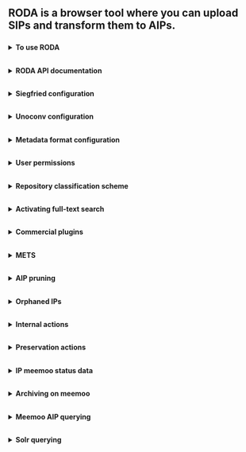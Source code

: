 ## RODA is a browser tool where you can upload SIPs and transform them to AIPs.

###
<details><summary><b>To use RODA</b></summary>
  
1. Go to https://roda-community.org/#welcome.
  
</details>

##
<details><summary><b>RODA API documentation</b></summary>
  
[API documentation](https://demo.roda-community.org/api-docs/).
  
</details>

##
<details><summary><b>Siegfried configuration</b></summary>

We normally use the Siegfried REST API, as the command bootstrap time per file is huge. We do an /identify/%s?base64=true&format=json and will keep the original Siegfried information under the representation other metadata. From it, we take the mime type, pronom, and format name and version if of the most prominent match. We currently don't use the basis, warning or other matches to record them in PREMIS.

Example:
```
{
  "filename": "/roda/data/storage/aip/3b6aeb0d-4c01-4c9b-a4fe-7541660dc8d5/representations/5c75eb81-84e4-498a-93a2-4551c25f6a3b/data/DILCISBOARD_E-ARK_AIP_1_0.pdf",
  "filesize": 2547324,
  "modified": "2021-09-14T03:20:22Z",
  "errors": "",
  "matches": [
    {
      "ns": "pronom",
      "id": "fmt/95",
      "format": "Acrobat PDF/A - Portable Document Format",
      "version": "1a",
      "mime": "application/pdf",
      "basis": "extension match pdf; byte match at [[0 8] [2461063 44] [2461112 69]]",
      "warning": ""
    }
  ]
}
```

</details>

##
<details><summary><b>Unoconv configuration</b></summary>
  
By default, unoconv will pick files with the selected file name extension OR MIME types OR PRONOM IDs.
  
For additional formats (not in default configuration), you can add them via extension and it will still select the file even if the file does not have that extension if there is a mapping between the extension and the pronom identifier and the file without extension is identified with that pronom identifier.
  
The starting configuration for the unoconv plugin is:
  
```properties
##########################################################################
# Conversion plugins' supported INPUT formats (whitelist)
#
# If a conversion plugin does not specify its supported input formats
# it will accept all the formats provided via the UI
##########################################################################
core.tools.unoconvconvert.inputFormatExtensions = txt doc xls ppt html odt ods odp odg docx xlsx pptx csv xml png jpg jpeg wpd
core.tools.unoconvconvert.inputFormatMimetypes = image/gif image/tiff image/png image/jpeg text/plain text/csv text/html application/xml text/xml application/msword application/vnd.ms-excel   application/vnd.openxmlformats-officedocument.spreadsheetml.sheet application/vnd.ms-powerpoint application/vnd.openxmlformats-officedocument.presentationml.presentation application/vnd.oasis.opendocument.text application/vnd.oasis.opendocument.spreadsheet application/vnd.oasis.opendocument.presentation application/vnd.oasis.opendocument.graphics application/vnd.openxmlformats-officedocument.wordprocessingml.document application/vnd.openxmlformats-officedocument.spreadsheetml.sheet application/vnd.openxmlformats-officedocument.presentationml.presentation application/vnd.wordperfect
core.tools.unoconvconvert.inputFormatPronoms = x-fmt/111 fmt/101 x-fmt/394  
```
  
You can use the mapped values to specify which filetype you want to convert to which filetype. Current mappings between MIME types and extension and PRONOM identifiers and extensions for unoconv are:
  
```properties
##########################################################################
# Mappings between PRONOM Ids and file format extensions
#
# For each Pronom ID used in this file, a mapping line should be provided.
# This helps the conversion applications to better specify its input and
# output formats
##########################################################################
core.tools.pronom.fmt/14 = pdf
core.tools.pronom.fmt/15 = pdf
core.tools.pronom.fmt/16 = pdf
core.tools.pronom.fmt/17 = pdf
core.tools.pronom.fmt/18 = pdf
core.tools.pronom.fmt/19 = pdf
core.tools.pronom.fmt/20 = pdf
core.tools.pronom.fmt/558 = pdf
core.tools.pronom.fmt/559 = pdf
core.tools.pronom.fmt/560 = pdf
core.tools.pronom.fmt/561 = pdf
core.tools.pronom.fmt/562 = pdf
core.tools.pronom.fmt/563 = pdf
core.tools.pronom.fmt/564 = pdf
core.tools.pronom.fmt/565 = pdf
core.tools.pronom.fmt/276 = pdf
core.tools.pronom.fmt/95 = pdf
core.tools.pronom.fmt/354 = pdf
core.tools.pronom.fmt/476 = pdf
core.tools.pronom.fmt/477 = pdf
core.tools.pronom.fmt/478 = pdf
core.tools.pronom.fmt/479 = pdf
core.tools.pronom.fmt/480 = pdf
core.tools.pronom.fmt/481 = pdf
core.tools.pronom.fmt/493 = pdf
core.tools.pronom.fmt/144 = pdf
core.tools.pronom.fmt/145 = pdf
core.tools.pronom.fmt/146 = pdf
core.tools.pronom.fmt/147 = pdf
core.tools.pronom.fmt/148 = pdf
core.tools.pronom.fmt/157 = pdf
core.tools.pronom.fmt/158 = pdf
core.tools.pronom.fmt/488 = pdf
core.tools.pronom.fmt/489 = pdf
core.tools.pronom.fmt/490 = pdf
core.tools.pronom.fmt/491 = pdf
core.tools.pronom.fmt/492 = pdf

core.tools.pronom.fmt/101 = xml
core.tools.pronom.x-fmt/111 = txt
core.tools.pronom.x-fmt/394 = wpd


##########################################################################
# Mappings between Mimetypes and file format extensions
#
# For each mimetype used in this file, a mapping line should be provided.
# This helps the conversion applications to better specify its input and
# output formats
##########################################################################
core.tools.mimetype.application/pdf = pdf
core.tools.mimetype.text/plain = txt
core.tools.mimetype.application/msword = doc
core.tools.mimetype.application/vnd.ms-excel = xls
core.tools.mimetype.application/vnd.ms-powerpoint = ppt
core.tools.mimetype.text/html = html
core.tools.mimetype.application/vnd.oasis.opendocument.text = odt
core.tools.mimetype.application/vnd.oasis.opendocument.spreadsheet = ods
core.tools.mimetype.application/vnd.oasis.opendocument.presentation = odp
core.tools.mimetype.application/vnd.oasis.opendocument.graphics = odg
core.tools.mimetype.application/vnd.openxmlformats-officedocument.wordprocessingml.document = docx
core.tools.mimetype.application/vnd.openxmlformats-officedocument.spreadsheetml.sheet = xlsx
core.tools.mimetype.application/vnd.openxmlformats-officedocument.presentationml.presentation = pptx
core.tools.mimetype.application/rtf = rtf
core.tools.mimetype.application/vnd.wordperfect = wpd
core.tools.mimetype.image/gif = gif
core.tools.mimetype.image/png = png
core.tools.mimetype.image/tiff = tiff
core.tools.mimetype.image/jpeg = jpeg
```
  
If there are mappings missing between certain extension(s) and PRONOM identifiers and MIME type identifiers, you can choose to add them as a parameter.
  
</details>

##
<details><summary><b>Metadata format configuration</b></summary>

RODA supports any descriptive metadata format (i.e. Descriptive Information as stated in the OAIS) as long as it represented by an XML file. If you have a descriptive metadata format that is not based on XML (e.g. CSV, JSON, MARC21, etc.), you will have to convert it to XML before you can use in RODA. Several tools exist on the Web that allow you to convert most data formats into XML.

Once you have your metadata in XML you are ready to package it into a Submission Information Package (SIP) and ingest it on the repository. Alternatively, you may want to create a metadata file directly on the repository by using the functionality provided by the Catalogue. When the metadata format is new to RODA, the repository will do its best to support without the need to do any reconfiguration of system.
  
[Main documentation](https://scala.meemoo.be/#theme/Metadata_Formats.md).
  
The off-the-shelf configurations for EAD 2002 are:
  
* Validation schema: https://github.com/keeps/roda/blob/master/roda-core/roda-core/src/main/resources/config/schemas/ead_2002.xsd
* Visualization stylesheet: https://github.com/keeps/roda/blob/master/roda-ui/roda-wui/src/main/resources/config/crosswalks/dissemination/html/ead_2002.xslt
* Indexing stylesheet: https://github.com/keeps/roda/blob/master/roda-core/roda-core/src/main/resources/config/crosswalks/ingest/ead_2002.xslt
* Editing template: https://github.com/keeps/roda/blob/master/roda-ui/roda-wui/src/main/resources/config/templates/ead_2002.xml.hbs
* Destruction metadata pruning rules: https://github.com/keeps/roda/blob/master/roda-core/roda-core/src/main/resources/config/disposal/destruction/ead_2002.xslt
* Translations (English, other files for other languages) - Title: https://github.com/keeps/roda/blob/98edeaa80218fc7fd7bdeda7c6d90ed2365c78bb/roda-ui/roda-wui/src/main/resources/config/i18n/ServerMessages.properties#L292
* Translations (English, other files for other languages) - Fields: https://github.com/keeps/roda/blob/98edeaa80218fc7fd7bdeda7c6d90ed2365c78bb/roda-ui/roda-wui/src/main/resources/config/i18n/ServerMessages.properties#L303-L418
* Settings - adding metadata schema: https://github.com/keeps/roda/blob/b302d503400decce9fc6c632e3b03b2b135f2949/roda-ui/roda-wui/src/main/resources/config/roda-wui.properties#L242
 
The specific setting of level and title in the search results, pertains to the "level" and "title" indexed fields, defined at:
  
* Level: https://github.com/keeps/roda/blob/master/roda-core/roda-core/src/main/resources/config/crosswalks/ingest/ead_2002.xslt#L343-L356
* Title: https://github.com/keeps/roda/blob/master/roda-core/roda-core/src/main/resources/config/crosswalks/ingest/ead_2002.xslt#L15-L19

To define advanced search fields and fields of the search results:

* Advanced search fields: https://github.com/keeps/roda/blob/master/roda-ui/roda-wui/src/main/resources/config/roda-wui.properties#L261-L354
* Search and catalogue searching results configuration: https://github.com/keeps/roda/blob/master/roda-ui/roda-wui/src/main/resources/config/roda-wui.properties#L910-L1048
* Facets: https://github.com/keeps/roda/blob/master/roda-ui/roda-wui/src/main/resources/config/roda-wui.properties#L1585-L1650

Other configurations available for other lists that present AIPs either than the Search and Catalogue pages.
  
</details>

##
<details><summary><b>User permissions</b></summary>

#### Top level repository permissions

| Permission | Detail |
|------------|--------|
| Create | Permission to submit or create a new archival package under this one. |
| Read | Permission to search or access this archival package. |
| Update | Permission to change this archival package or any of its sub-components. |
| Delete | Permission to delete this archival package or any of its sub-components. |
| Grant | Permission to change the permissions of this archival package. |
  
#### Lower level IP permissions

| Permission |
|------------|
| Retrieve intellectual entities (AIPs) |
| List and search intellectual entities (AIPs) |
| Accept or reject intellectual entities in assessment |
| Create top intellectual entities |
| Create intellectual entities |
| Update intellectual entities |
| Delete intellectual entities |
| List and search representations and computer files |
| Retrieve representations and computer files |
| Create representations and computer files |
| Update representations and computer files |
| Delete representations and computer files |
| List and retrieve descriptive metadata |
| Create descriptive metadata |
| Update descriptive metadata |
| Delete descriptive metadata |
| List and retrieve preservation metadata |
| Create preservation metadata |
| Delete preservation metadata |
| List and retrieve files in transfer |
| Create files and transfer |
| Update files and transfer |
| Delete files and transfer |
| List and view processes (ingest and action) |
| Manage processes (ingest and action) |
| List and view users and groups |
| Manage users and groups |
| List and view notifications |
| Manage notifications |
| List and view log entries |
| Delete log entries |
| List and view preservation risks |
| Manage preservation risks |
| List and view representation information |
| Manage representation information |
| Read and query about the permissions of other users |
| List and view disposal rule information |
| Manage disposal rule information |
| List and view disposal schedule information |
| Manage disposal schedule information |
| Associate or disassociate disposal schedule from intellectual entities (AIPs) |
| List and view disposal hold information |
| Manage disposal hold information |
| Apply or lift disposal hold from intellectual entities (AIPs) |
| List and view disposal confirmation information |
| Manage disposal confirmation information |
| Destroy intellectual entities (AIPs) according to the disposal confirmation |
| Restore destroyed intellectual entities (AIPs) according to the disposal confirmation |
| Permanently delete destroyed intellectual entities (AIPs) according to the disposal confirmation |
  
</details>

##
<details><summary><b>Repository classification scheme</b></summary>
  
To use the classification scheme, go to RODA menu Ingest>Pre-ingest and download the classification scheme. Then you can for example load it into RODA-in, and then you can drag'n'drop SIPs to a specific node under your organization.
  
</details>

##
<details><summary><b>Activating full-text search</b></summary>
  
You need to activate the full-text by running the full-text plugin, either on ingest or afterwards (e.g. restore from meemoo). The plugin is called "Feature extraction (Apache Tika)" and runs Apache Tika to perform, optionally:

* Feature extraction: Perform feature extraction from files. This will extract properties such as number of pages, width, height, colour space, etc.
* Full text extraction: Extracts full text from document/textual files. Extracted text is used to perform full-text searching on the catalogue.

Please note that extracting full text will require much more index size capabilities.
  
</details>

##
<details><summary><b>Commercial plugins</b></summary>
  
Info and documentation [here](https://github.com/Automatic-Ingest-Digital-Archives/SCALA/blob/main/RODA/RODA%20plugins.pdf).
  
</details>

##
<details><summary><b>METS</b></summary>
  
Parent AIPs are referenced in a structMap element in the METS. It is a little different from [E-ARK's proposition](https://earkaip.dilcis.eu/#childaipreferencesparentaip).
![image](https://user-images.githubusercontent.com/87436774/146341721-1cc44b69-88f6-40aa-9d02-c2a08a929107.png)
  
</details>

##
<details><summary><b>AIP pruning</b></summary>

Pruning is the process of removing all representations from an AIP. The aim is to save storage space while still leaving searchable metadata. Later one can unprune an AIP to restore all representations.

However, in RODA, pruning also removes representation level PREMIS files and other technical metadata. This results in pruned AIPs having less information for reporting. Therefore, pruning in RODA should generally not be done.
  
</details>

##
<details><summary><b>Orphaned IPs</b></summary>

If a child IP (IP with reference to a parent IP) is accepted in the catalogue, but its parent is not (or not yet), it will be an orphan IP. Orphaned IPs appear under a ghost node in the organization repository.
  
![image](https://user-images.githubusercontent.com/87436774/145191783-931fe3d9-ccd2-42fe-83f9-eb5d3c990c49.png)

It is currently unclear who you can easily search/retrieve all orphaned IPs.
  
</details>

##
<details><summary><b>Internal actions</b></summary>
  
Internal actions are complex tasks performed by the repository as background jobs that enhance the user experience by not blocking the user interface during long lasting operations. Examples of such operations are: moving AIPs, reindexing parts of the repository, or deleting a large number of files. Each operation is called a job, and each job leads to one or more reports (one report per AIP).

Job example:
  
![image](https://user-images.githubusercontent.com/87436774/145371252-1d7524a7-38be-4ead-a3d1-c4b2d5e1ea76.png)
  
Report example:
  

| id                                                                                                             | jobId                                | jobName       | sourceObjectId                       | sourceObjectOriginalName    | sourceObjectLabel            | sourceObjectClass | sourceObjectOriginalIds              | outcomeObjectId             | outcomeObjectLabel           | outcomeObjectClass | outcomeObjectState                 | title                        | dateCreated                  | dateUpdated | completionPercentage | stepsCompleted | totalSteps                                             | plugin                             | pluginName | pluginVersion | pluginState                                                                      | pluginDetails | htmlPluginDetails | successfulPlugins | unsuccessfulPlugins | reports |
|----------------------------------------------------------------------------------------------------------------|--------------------------------------|---------------|--------------------------------------|-----------------------------|------------------------------|-------------------|--------------------------------------|-----------------------------|------------------------------|--------------------|------------------------------------|------------------------------|------------------------------|-------------|----------------------|----------------|--------------------------------------------------------|------------------------------------|------------|---------------|----------------------------------------------------------------------------------|---------------|-------------------|-------------------|--------|---------|
| 189796fb-007a-465d-9ac3-723a73705036-c084632a-5e66-4ccd-a9be-6ab01cf5950e-c084632a-5e66-4ccd-a9be-6ab01cf5950e | 189796fb-007a-465d-9ac3-723a73705036 | AIP appraisal | c084632a-5e66-4ccd-a9be-6ab01cf5950e | ingenium18[047]05 (kopie) 2 | org.roda.core.data.v2.ip.AIP | []                | c084632a-5e66-4ccd-a9be-6ab01cf5950e | ingenium18[047]05 (kopie) 2 | org.roda.core.data.v2.ip.AIP | CREATED            | Update AIP permissions recursively | Wed Dec 08 07:59:22 UTC 2021 | Wed Dec 08 07:59:23 UTC 2021 | 100         | 1                    | 1              | org.roda.core.plugins.plugins.internal.AppraisalPlugin | Update AIP permissions recursively | 1.0        | SUCCESS       | The AIP 'c084632a-5e66-4ccd-a9be-6ab01cf5950e' was accepted into the repository. | FALSE         | []                | []                | [Report [id=189796fb-007a-465d-9ac3-723a73705036-c084632a-5e66-4ccd-a9be-6ab01cf5950e-c084632a-5e66-4ccd-a9be-6ab01cf5950e, jobId=189796fb-007a-465d-9ac3-723a73705036, sourceObjectId=c084632a-5e66-4ccd-a9be-6ab01cf5950e, sourceObjectClass=org.roda.core.data.v2.ip.AIP, sourceObjectOriginalIds=[], outcomeObjectId=c084632a-5e66-4ccd-a9be-6ab01cf5950e, outcomeObjectClass=org.roda.core.data.v2.ip.AIP, outcomeObjectState=CREATED, title=Update AIP permissions recursively, dateCreated=Wed Dec 08 07:59:22 UTC 2021, dateUpdated=Wed Dec 08 07:59:23 UTC 2021, completionPercentage=0, stepsCompleted=0, totalSteps=1, plugin=org.roda.core.plugins.plugins.internal.AppraisalPlugin, pluginName=Update AIP permissions recursively, pluginVersion=1.0, pluginState=SUCCESS, pluginIsMandatory=true, pluginDetails=The AIP 'c084632a-5e66-4ccd-a9be-6ab01cf5950e' was accepted into the repository., htmlPluginDetails=false, reports=[]]] |         |
| 189796fb-007a-465d-9ac3-723a73705036-5590bdbf-332f-4965-8918-c77740d22459-5590bdbf-332f-4965-8918-c77740d22459 | 189796fb-007a-465d-9ac3-723a73705036 | AIP appraisal | 5590bdbf-332f-4965-8918-c77740d22459 | ingenium18[047]05 (kopie)   | org.roda.core.data.v2.ip.AIP | []                | 5590bdbf-332f-4965-8918-c77740d22459 | ingenium18[047]05 (kopie)   | org.roda.core.data.v2.ip.AIP | CREATED            | Update AIP permissions recursively | Wed Dec 08 07:59:22 UTC 2021 | Wed Dec 08 07:59:22 UTC 2021 | 100         | 1                    | 1              | org.roda.core.plugins.plugins.internal.AppraisalPlugin | Update AIP permissions recursively | 1.0        | SUCCESS       | The AIP '5590bdbf-332f-4965-8918-c77740d22459' was accepted into the repository. | FALSE         | []                | []                | [Report [id=189796fb-007a-465d-9ac3-723a73705036-5590bdbf-332f-4965-8918-c77740d22459-5590bdbf-332f-4965-8918-c77740d22459, jobId=189796fb-007a-465d-9ac3-723a73705036, sourceObjectId=5590bdbf-332f-4965-8918-c77740d22459, sourceObjectClass=org.roda.core.data.v2.ip.AIP, sourceObjectOriginalIds=[], outcomeObjectId=5590bdbf-332f-4965-8918-c77740d22459, outcomeObjectClass=org.roda.core.data.v2.ip.AIP, outcomeObjectState=CREATED, title=Update AIP permissions recursively, dateCreated=Wed Dec 08 07:59:22 UTC 2021, dateUpdated=Wed Dec 08 07:59:22 UTC 2021, completionPercentage=0, stepsCompleted=0, totalSteps=1, plugin=org.roda.core.plugins.plugins.internal.AppraisalPlugin, pluginName=Update AIP permissions recursively, pluginVersion=1.0, pluginState=SUCCESS, pluginIsMandatory=true, pluginDetails=The AIP '5590bdbf-332f-4965-8918-c77740d22459' was accepted into the repository., htmlPluginDetails=false, reports=[]]] |         |
  
</details>

##
<details><summary><b>Preservation actions</b></summary>
  
Preservation actions are tasks performed on the contents of the repository that aim to enhance the accessibility of archived files or to mitigate digital preservation risks. Within RODA, preservation actions are handled by a job execution module. The job execution module allows the repository manager to run actions over a given set of data (AIPs, representations or files). Preservation actions include format conversions, checksum verifications, reporting (e.g. to automatically send SIP acceptance/rejection emails), virus checks, etc. Each operation is called a job, and each job leads to one or more reports (one report per AIP).
  
- Some actions are presented as preservation actions although they are not strictly for preservation, like re-index actions, and these do not create a preservation event.
- Other actions, which might be construed as preservation actions, or at least accessory to preservation actions, like the inventory report, also do not create preservation events.
- Mainly, we create preservation events for actions that change the data (like conversions that create representations) or for actions that enrich the metadata (like generation of fixity information and file format identification) or for actions that validate the data (fixity checks, file format validation).
  
Report export example:
  
| id | jobId | jobName | sourceObjectId | sourceObjectOriginalName | sourceObjectLabel | sourceObjectClass | sourceObjectOriginalIds | outcomeObjectId | outcomeObjectLabel | outcomeObjectClass | outcomeObjectState | title | dateCreated | dateUpdated | completionPercentage | stepsCompleted | totalSteps | plugin | pluginName | pluginVersion | pluginState | pluginDetails | htmlPluginDetails | successfulPlugins | unsuccessfulPlugins | reports |
|-----|-----|-----|-----|-----|-----|-----|-----|-----|-----|-----|----|-----|-----|-----|----|-----|-----|-------|-------|---|--|-----|--------|------|------------|----|
| c0ed7762-1f11-4ec6-9461-23d0dde7a0f5-40bdb2ff-f314-3178-87c2-35005e9b6137-40bdb2ff-f314-3178-87c2-35005e9b6137 | c0ed7762-1f11-4ec6-9461-23d0dde7a0f5 | Office documents conversion (unoconv) (7.0.4.2) | 40bdb2ff-f314-3178-87c2-35005e9b6137 |                          | PV INSCH.DOC                        | org.roda.core.data.v2.ip.File | []                      | 40bdb2ff-f314-3178-87c2-35005e9b6137 |                    | org.roda.core.data.v2.ip.DIP | ACTIVE             | Office documents conversion (unoconv) | Tue Nov 23 16:37:05 UTC 2021 | Tue Nov 23 16:37:05 UTC 2021 | 100                  | 1              | 1          | org.roda.core.plugins.external.UnoconvConvertPlugin | Office documents conversion (unoconv) | 7.0.4.2       | SUCCESS     | This file was ignored. | FALSE             | []                | []                  | [Report   [id=c0ed7762-1f11-4ec6-9461-23d0dde7a0f5-40bdb2ff-f314-3178-87c2-35005e9b6137-40bdb2ff-f314-3178-87c2-35005e9b6137,   jobId=c0ed7762-1f11-4ec6-9461-23d0dde7a0f5,   sourceObjectId=40bdb2ff-f314-3178-87c2-35005e9b6137,   sourceObjectClass=org.roda.core.data.v2.ip.File, sourceObjectOriginalIds=[],   outcomeObjectId=40bdb2ff-f314-3178-87c2-35005e9b6137,   outcomeObjectClass=org.roda.core.data.v2.ip.DIP, outcomeObjectState=ACTIVE,   title=Office documents conversion (unoconv), dateCreated=Tue Nov 23 16:37:05   UTC 2021, dateUpdated=Tue Nov 23 16:37:05 UTC 2021, completionPercentage=0,   stepsCompleted=0, totalSteps=1,   plugin=org.roda.core.plugins.external.UnoconvConvertPlugin, pluginName=Office   documents conversion (unoconv), pluginVersion=7.0.4.2, pluginState=SUCCESS,   pluginIsMandatory=true, pluginDetails=This file was ignored.,   htmlPluginDetails=false, reports=[]]] |
| c0ed7762-1f11-4ec6-9461-23d0dde7a0f5-56fa195f-fc2a-39a6-b113-45eebd46c72f-56fa195f-fc2a-39a6-b113-45eebd46c72f | c0ed7762-1f11-4ec6-9461-23d0dde7a0f5 | Office documents conversion (unoconv) (7.0.4.2) | 56fa195f-fc2a-39a6-b113-45eebd46c72f |                          | PV_INSCH.DOC                        | org.roda.core.data.v2.ip.File | []                      | 56fa195f-fc2a-39a6-b113-45eebd46c72f |                    | org.roda.core.data.v2.ip.DIP | ACTIVE             | Office documents conversion (unoconv) | Tue Nov 23 16:37:05 UTC 2021 | Tue Nov 23 16:37:05 UTC 2021 | 100                  | 1              | 1          | org.roda.core.plugins.external.UnoconvConvertPlugin | Office documents conversion (unoconv) | 7.0.4.2       | SUCCESS     | This file was ignored. | FALSE             | []                | []                  | [Report   [id=c0ed7762-1f11-4ec6-9461-23d0dde7a0f5-56fa195f-fc2a-39a6-b113-45eebd46c72f-56fa195f-fc2a-39a6-b113-45eebd46c72f,   jobId=c0ed7762-1f11-4ec6-9461-23d0dde7a0f5,   sourceObjectId=56fa195f-fc2a-39a6-b113-45eebd46c72f,   sourceObjectClass=org.roda.core.data.v2.ip.File, sourceObjectOriginalIds=[],   outcomeObjectId=56fa195f-fc2a-39a6-b113-45eebd46c72f,   outcomeObjectClass=org.roda.core.data.v2.ip.DIP, outcomeObjectState=ACTIVE,   title=Office documents conversion (unoconv), dateCreated=Tue Nov 23 16:37:05   UTC 2021, dateUpdated=Tue Nov 23 16:37:05 UTC 2021, completionPercentage=0,   stepsCompleted=0, totalSteps=1,   plugin=org.roda.core.plugins.external.UnoconvConvertPlugin, pluginName=Office   documents conversion (unoconv), pluginVersion=7.0.4.2, pluginState=SUCCESS,   pluginIsMandatory=true, pluginDetails=This file was ignored.,   htmlPluginDetails=false, reports=[]]] |
  
</details>

##
<details><summary><b>IP meemoo status data</b></summary>
  
RODA keeps track of the following data about IPs in regards to their status on meemoo.

![image](https://user-images.githubusercontent.com/87436774/145192766-db9de476-1742-4c56-8866-029c5f809476.png)
  
1. AIP Version - The version of the IP at meemoo.
2. Identifier - The organization's identifier in the meemoo repository.
3. Synchronization AIP Status (On RODA)
4. Last synchronization date into Meemoo (datetime stamp)
5. Pruned (Yes / No)
6. Archive status (None / On disk)
7. Automatically submitted after ingestion (Yes / No)
  
</details>
  
##
<details><summary><b>Archiving on meemoo</b></summary>
  
Meemoo keeps its own version of documentation for the project on https://meemoo.atlassian.net/wiki/spaces/SRP/overview?homepageId=3171909795
  
The current strategy is to archive all AIP versions on meemoo. These versions should be documented in the meemoo sidecar xml. RODA will always restore the latest version from meemoo. Obsolete versions are not deleted; it is up to meemoo to develop a way to delete obsolete AIP versions later on.

When archiving to meemoo, a sidecar xml is generated and passed to meemoo for cross platform linking of the IP. Example sidecar xml generated when archiving AIP on meemoo:
  
```xml
AIP successfully preserved in MEEMOO
The following representations were removed from the AIP: 
rep1

sidecar:
<?xml version="1.0" encoding="UTF-8" standalone="yes"?>
<VIAA>
    <aip_version>1</aip_version>
    <md5>BB096878ED1F765088A85D23C587B482</md5>
    <dc_contributors/>
    <dcterms_created>2021-11-22T14:41:46Z</dcterms_created>
    <dc_creators/>
    <dc_identifier_localid>a7cb55ff-f8de-47ea-9a9f-6d14705d3b97</dc_identifier_localid>
    <dc_identifier_localids>
        <ScalaID>uuid-16c59bcd-b0c7-492f-9c18-89e83ba48604</ScalaID>
    </dc_identifier_localids>
    <CP_id>OR-jq0st8z</CP_id>
    <dc_titles/>
</VIAA>
```
  
</details>

##
<details><summary><b>Meemoo AIP querying</b></summary>
  
Querying the meemoo API for AIPs is based on the key dc_identifier_localidsScalaID. There are two versions of the API (v1 and v2). Make sure you are logged into the meemoo qas.
  
v1</br>
General information about searching items using search fields with REST API v1: https://archief-qas.viaa.be/mediahaven-rest-api/#mediahaven-rest-api-manual-search-for-media-objects-search-on-data-within-specific-fields.</br>
GET call: https://archief-qas.viaa.be/mediahaven-rest-api/resources/media/?q=%2B(dc_identifier_localidsScalaID:"{scala-id}")</br>
Example: https://archief-qas.viaa.be/mediahaven-rest-api/resources/media/?q=%2B(dc_identifier_localidsScalaID:"uuid-fd82992d-169f-44ed-9139-6e1ad4f9e40a")</br>

v2</br>
General information about searching items using search fields with REST API v2: https://archief-qas.viaa.be/mediahaven-rest-api/v2/api-docs/index.html#mediahaven-rest-api-manual-search-for-records-search-on-data-within-specific-fields.</br>
GET call: https://archief-qas.viaa.be/mediahaven-rest-api/v2/records?q=%2B(dc_identifier_localidsScalaID:"{scala-id}")</br>
Example: https://archief-qas.viaa.be/mediahaven-rest-api/v2/records?q=%2B(dc_identifier_localidsScalaID:"uuid-fd82992d-169f-44ed-9139-6e1ad4f9e40a")</br>

General info about the REST API: https://developer.meemoo.be/docs/development/#rest-api.
  
</details>

##
<details><summary><b>Solr querying</b></summary>
  
URL: https://scala.meemoo.be/solr/#/.
  
Documentation: https://solr.apache.org/guide/7_7/index.html.
  
KEEP training Solr use cases and exercises: https://github.com/Automatic-Ingest-Digital-Archives/SCALA/blob/main/RODA/Training%20Solr%20use%20cases.pdf.
  
KEEP training Solr answers: https://github.com/Automatic-Ingest-Digital-Archives/SCALA/blob/main/RODA/Solr%20exercises%20answers.txt.

</details>
